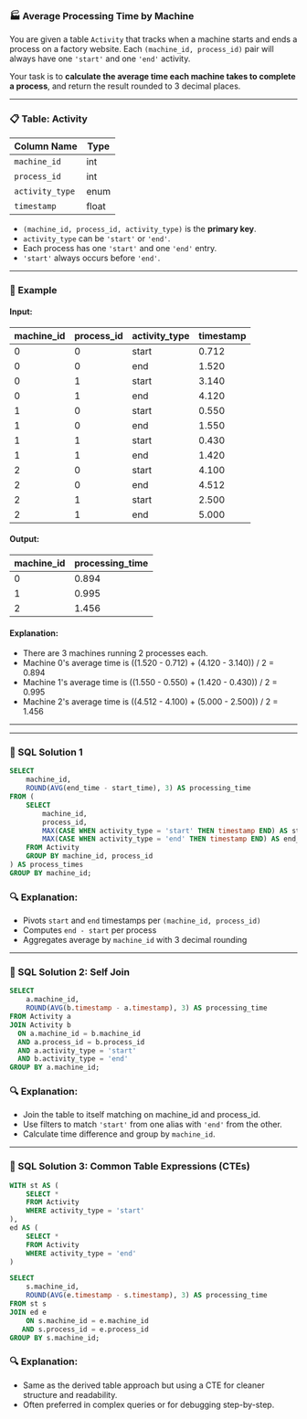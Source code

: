 ### 🏭 Average Processing Time by Machine

You are given a table `Activity` that tracks when a machine starts and ends a process on a factory website. Each `(machine_id, process_id)` pair will always have one `'start'` and one `'end'` activity.

Your task is to **calculate the average time each machine takes to complete a process**, and return the result rounded to 3 decimal places.

---

### 📋 Table: Activity

| Column Name   | Type     |
|---------------|----------|
| `machine_id`  | int      |
| `process_id`  | int      |
| `activity_type` | enum  |
| `timestamp`   | float    |

- `(machine_id, process_id, activity_type)` is the **primary key**.
- `activity_type` can be `'start'` or `'end'`.
- Each process has one `'start'` and one `'end'` entry.
- `'start'` always occurs before `'end'`.

---

### 🧪 Example

#### Input:

| machine_id | process_id | activity_type | timestamp |
|------------|------------|---------------|-----------|
| 0          | 0          | start         | 0.712     |
| 0          | 0          | end           | 1.520     |
| 0          | 1          | start         | 3.140     |
| 0          | 1          | end           | 4.120     |
| 1          | 0          | start         | 0.550     |
| 1          | 0          | end           | 1.550     |
| 1          | 1          | start         | 0.430     |
| 1          | 1          | end           | 1.420     |
| 2          | 0          | start         | 4.100     |
| 2          | 0          | end           | 4.512     |
| 2          | 1          | start         | 2.500     |
| 2          | 1          | end           | 5.000     |


#### Output:

| machine_id | processing_time |
|------------|-----------------|
| 0          | 0.894           |
| 1          | 0.995           |
| 2          | 1.456           |

#### Explanation: 
- There are 3 machines running 2 processes each.
- Machine 0's average time is ((1.520 - 0.712) + (4.120 - 3.140)) / 2 = 0.894
- Machine 1's average time is ((1.550 - 0.550) + (1.420 - 0.430)) / 2 = 0.995
- Machine 2's average time is ((4.512 - 4.100) + (5.000 - 2.500)) / 2 = 1.456

---
---

### 🧵 SQL Solution 1

```sql
SELECT 
    machine_id,
    ROUND(AVG(end_time - start_time), 3) AS processing_time
FROM (
    SELECT 
        machine_id,
        process_id,
        MAX(CASE WHEN activity_type = 'start' THEN timestamp END) AS start_time,
        MAX(CASE WHEN activity_type = 'end' THEN timestamp END) AS end_time
    FROM Activity
    GROUP BY machine_id, process_id
) AS process_times
GROUP BY machine_id;
```

### 🔍 Explanation:

- Pivots `start` and `end` timestamps per `(machine_id, process_id)`
- Computes `end - start` per process
- Aggregates average by `machine_id` with 3 decimal rounding

---

### 🧵 SQL Solution 2: Self Join

```sql
SELECT 
    a.machine_id,
    ROUND(AVG(b.timestamp - a.timestamp), 3) AS processing_time
FROM Activity a
JOIN Activity b 
  ON a.machine_id = b.machine_id 
  AND a.process_id = b.process_id
  AND a.activity_type = 'start'
  AND b.activity_type = 'end'
GROUP BY a.machine_id;
```

### 🔍 Explanation:
- Join the table to itself matching on machine_id and process_id.
- Use filters to match `'start'` from one alias with `'end'` from the other.
- Calculate time difference and group by `machine_id`.

---

### 🧵 SQL Solution 3: Common Table Expressions (CTEs)

```sql
WITH st AS (
    SELECT * 
    FROM Activity
    WHERE activity_type = 'start'
),
ed AS (
    SELECT * 
    FROM Activity
    WHERE activity_type = 'end'
)

SELECT 
    s.machine_id, 
    ROUND(AVG(e.timestamp - s.timestamp), 3) AS processing_time 
FROM st s
JOIN ed e 
    ON s.machine_id = e.machine_id 
   AND s.process_id = e.process_id 
GROUP BY s.machine_id;
```

### 🔍 Explanation:
- Same as the derived table approach but using a CTE for cleaner structure and readability.
- Often preferred in complex queries or for debugging step-by-step.
